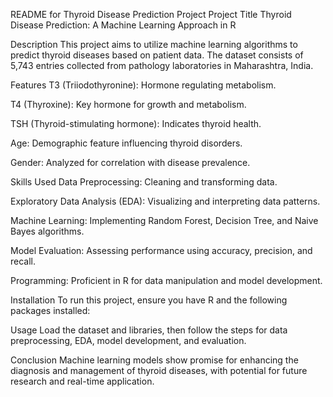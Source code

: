 README for Thyroid Disease Prediction Project
Project Title
Thyroid Disease Prediction: A Machine Learning Approach in R

Description
This project aims to utilize machine learning algorithms to predict thyroid diseases based on patient data. The dataset consists of 5,743 entries collected from pathology laboratories in Maharashtra, India.

Features
T3 (Triiodothyronine): Hormone regulating metabolism.

T4 (Thyroxine): Key hormone for growth and metabolism.

TSH (Thyroid-stimulating hormone): Indicates thyroid health.

Age: Demographic feature influencing thyroid disorders.

Gender: Analyzed for correlation with disease prevalence.

Skills Used
Data Preprocessing: Cleaning and transforming data.

Exploratory Data Analysis (EDA): Visualizing and interpreting data patterns.

Machine Learning: Implementing Random Forest, Decision Tree, and Naive Bayes algorithms.

Model Evaluation: Assessing performance using accuracy, precision, and recall.

Programming: Proficient in R for data manipulation and model development.

Installation
To run this project, ensure you have R and the following packages installed:

Usage
Load the dataset and libraries, then follow the steps for data preprocessing, EDA, model development, and evaluation.

Conclusion
Machine learning models show promise for enhancing the diagnosis and management of thyroid diseases, with potential for future research and real-time application.
